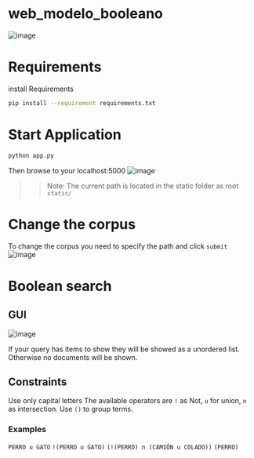 # web_modelo_booleano
![image](https://github.com/3rickDJ/web_modelo_booleano/assets/94492584/538474cc-1210-4389-98ce-969040da7699)

# Requirements
install Requirements

```bash
pip install --requirement requirements.txt
```
# Start Application

```bash
python app.py
```
Then browse to your localhost:5000
![image](https://github.com/3rickDJ/web_modelo_booleano/assets/94492584/c4a40041-f75c-4d64-bf74-391de137ff7d)


>> Note: The current path is located in the static folder as root `static/`

# Change the corpus
To change the corpus you need to specify the path and click `submit`
![image](https://github.com/3rickDJ/web_modelo_booleano/assets/94492584/f0820e42-cec4-4907-81f6-3b7d03004b43)

# Boolean search
## GUI
![image](https://github.com/3rickDJ/web_modelo_booleano/assets/94492584/7b8ecd3d-23e7-4c08-905f-f6bb22354e1e)

If your query has items to show they will be showed as a unordered list. Otherwise no documents will be shown.
## Constraints

Use only capital letters
The available operators are `!` as Not, `u` for union, `n` as intersection. Use `()` to group terms.

### Examples

`PERRO u GATO`
`!(PERRO u GATO)`
`(!(PERRO) n (CAMIÓN u COLADO))`
`(PERRO)`


